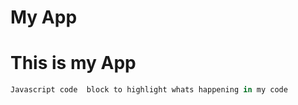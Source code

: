 My App
=====

# This is my App 

```javascript
Javascript code  block to highlight whats happening in my code 



